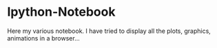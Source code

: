 # Ipython-Notebook
Here my various notebook.
I have tried to display all the plots, graphics, animations in a browser...

